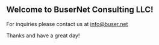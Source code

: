 ## Welcome to BuserNet Consulting LLC!

For inquiries please contact us at info@buser.net

Thanks and have a great day!
